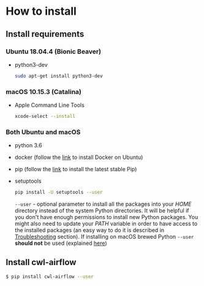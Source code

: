 # How to install

## Install requirements

### Ubuntu 18.04.4 (Bionic Beaver)

- python3-dev
  ```bash
  sudo apt-get install python3-dev
  ```

### macOS 10.15.3 (Catalina)

- Apple Command Line Tools
  ```bash
  xcode-select --install
  ```

### Both Ubuntu and macOS
- python 3.6
- docker (follow the [link](https://docs.docker.com/install/linux/docker-ce/ubuntu/) to install Docker on Ubuntu)
- pip (follow the [link](https://pip.pypa.io/en/stable/installing/) to install the latest stable Pip)
- setuptools
  ```bash
  pip install -U setuptools --user
  ```

  `--user` - optional parameter to install all the packages into your *HOME* directory instead of the system Python
  directories. It will be helpful if you don't have enough permissions to install new Python packages.
  You might also need to update your *PATH* variable in order to have access to the installed packages (an easy
  way to do it is described in [Troubleshooting](./troubleshooting.md) section).
  If installing on macOS brewed Python `--user` **should not** be used (explained [here](https://docs.brew.sh/Homebrew-and-Python))

## Install cwl-airflow

```sh
$ pip install cwl-airflow --user
```
